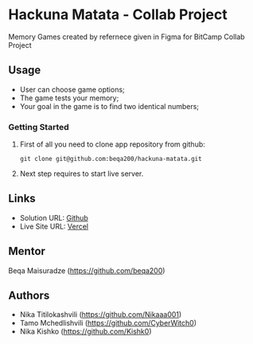 # Hackuna Matata - Collab Project

Memory Games created by refernece given in Figma for BitCamp Collab Project


## Usage

- User can choose game options;
- The game tests your memory;
- Your goal in the game is to find two identical numbers;

### Getting Started

1. First of all you need to clone app repository from github:

   ```
   git clone git@github.com:beqa200/hackuna-matata.git
   ```

2. Next step requires to start live server.

## Links

- Solution URL: [Github](https://github.com/beqa200/hackuna-matata)
- Live Site URL: [Vercel](https://hackuna-matata.vercel.app/)

## Mentor
Beqa Maisuradze (https://github.com/beqa200)

## Authors

- Nika Titilokashvili (https://github.com/Nikaaa001)
- Tamo Mchedlishvili (https://github.com/CyberWitch0)
- Nika Kishko  (https://github.com/Kishk0)